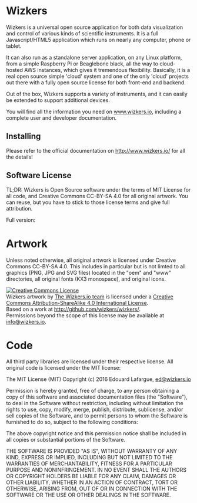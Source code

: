Wizkers
============

Wizkers is a universal open source application for both data visualization and control of various kinds of scientific instruments. It is a full Javascript/HTML5 application which runs on nearly any computer, phone or tablet.

It can also run as a standalone server application, on any Linux platform, from a simple Raspberry Pi or Beaglebone black, all the way to cloud-hosted AWS instances, which gives it tremendous flexibility. Basically, it is a real open source simple 'cloud' system and one of the only 'cloud' projects out there with a fully open source license for both front-end and backend.

Out of the box, Wizkers supports a variety of instruments, and it can easily be extended to support additional devices.

You will find all the information you need on www.wizkers.io, including a complete user and developer documentation.

Installing
----------

Please refer to the official documentation on http://www.wizkers.io/ for all the details!

Software License
----------------

TL;DR: Wizkers is Open Source software under the terms of MIT License for all code, and Creative Commons CC-BY-SA 4.0 for
all original artwork. You can reuse, but you have to stick to those license terms and give full attribution.

Full version:

Artwork
========

Unless noted otherwise, all original artwork is licensed under Creative Commons CC-BY-SA 4.0. This includes in particular but is
not limted to all graphics (PNG, JPG and SVG files) located in the "oem" and "www" directories, all original fonts (KX3 monospace),
and original icons.

<a rel="license" href="http://creativecommons.org/licenses/by-sa/4.0/"><img alt="Creative Commons License" style="border-width:0" src="https://i.creativecommons.org/l/by-sa/4.0/88x31.png" /></a><br /><span xmlns:dct="http://purl.org/dc/terms/" property="dct:title">Wizkers artwork</span> by <a xmlns:cc="http://creativecommons.org/ns#" href="http://www.wizkers.io/" property="cc:attributionName" rel="cc:attributionURL">The Wizkers.io team</a> is licensed under a <a rel="license" href="http://creativecommons.org/licenses/by-sa/4.0/">Creative Commons Attribution-ShareAlike 4.0 International License</a>.<br />Based on a work at <a xmlns:dct="http://purl.org/dc/terms/" href="http://github.com/wizkers/wizkers/" rel="dct:source">http://github.com/wizkers/wizkers/</a>.<br />Permissions beyond the scope of this license may be available at <a xmlns:cc="http://creativecommons.org/ns#" href="info@wizkers.io" rel="cc:morePermissions">info@wizkers.io</a>.


Code
=====

All third party libraries are licensed under their respective license. All original code is licensed under the MIT license:

 The MIT License (MIT)
  Copyright (c) 2016 Edouard Lafargue, ed@wizkers.io

 Permission is hereby granted, free of charge, to any person obtaining
 a copy of this software and associated documentation files (the "Software"),
 to deal in the Software without restriction, including without limitation
 the rights to use, copy, modify, merge, publish, distribute, sublicense,
 and/or sell copies of the Software, and to permit persons to whom the Software
 is furnished to do so, subject to the following conditions:

 The above copyright notice and this permission notice shall be included in
 all copies or substantial portions of the Software.

 THE SOFTWARE IS PROVIDED "AS IS", WITHOUT WARRANTY OF ANY KIND, EXPRESS OR
 IMPLIED, INCLUDING BUT NOT LIMITED TO THE WARRANTIES OF MERCHANTABILITY,
 FITNESS FOR A PARTICULAR PURPOSE AND NONINFRINGEMENT. IN NO EVENT SHALL THE
 AUTHORS OR COPYRIGHT HOLDERS BE LIABLE FOR ANY CLAIM, DAMAGES OR OTHER LIABILITY,
 WHETHER IN AN ACTION OF CONTRACT, TORT OR OTHERWISE, ARISING FROM, OUT OF OR
 IN CONNECTION WITH THE SOFTWARE OR THE USE OR OTHER DEALINGS IN THE SOFTWARE.